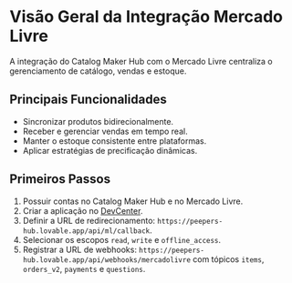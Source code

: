 # Visão Geral da Integração Mercado Livre

A integração do Catalog Maker Hub com o Mercado Livre centraliza o gerenciamento de catálogo, vendas e estoque.

## Principais Funcionalidades

- Sincronizar produtos bidirecionalmente.
- Receber e gerenciar vendas em tempo real.
- Manter o estoque consistente entre plataformas.
- Aplicar estratégias de precificação dinâmicas.

## Primeiros Passos

1. Possuir contas no Catalog Maker Hub e no Mercado Livre.
2. Criar a aplicação no [DevCenter](https://developers.mercadolivre.com.br/).
3. Definir a URL de redirecionamento: `https://peepers-hub.lovable.app/api/ml/callback`.
4. Selecionar os escopos `read`, `write` e `offline_access`.
5. Registrar a URL de webhooks: `https://peepers-hub.lovable.app/api/webhooks/mercadolivre` com tópicos `items`, `orders_v2`, `payments` e `questions`.

